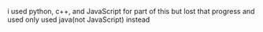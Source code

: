 i used python, c++, and JavaScript for part of this but lost that progress and used only used java(not JavaScript) instead
